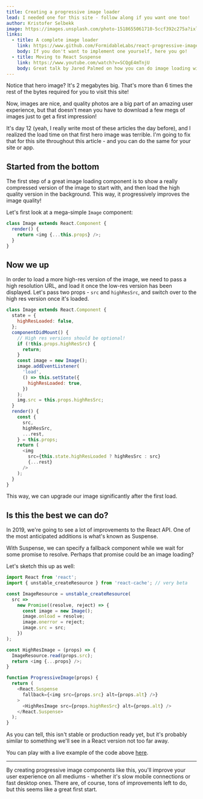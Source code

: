```yaml
---
title: Creating a progressive image loader
lead: I needed one for this site - follow along if you want one too!
author: Kristofer Selbekk
image: https://images.unsplash.com/photo-1518655061710-5ccf392c275a?ixlib=rb-1.2.1&ixid=eyJhcHBfaWQiOjEyMDd9&auto=format&fit=crop&w=1934&q=80
links:
  - title: A complete image loader
    link: https://www.github.com/FormidableLabs/react-progressive-image
    body: If you don't want to implement one yourself, here you go!
  - title: Moving to React Suspense
    link: https://www.youtube.com/watch?v=SCQgE4mTnjU
    body: Great talk by Jared Palmed on how you can do image loading with Suspense
---
```


Notice that hero image? It's 2 megabytes big. That's more than 6 times the rest
of the bytes required for you to visit this site!

Now, images are nice, and quality photos are a big part of an amazing user
experience, but that doesn't mean you have to download a few megs of images just
to get a first impression!

It's day 12 (yeah, I really write most of these articles the day before), and I
realized the load time on that first hero image was terrible. I'm going to fix
that for this site throughout this article - and you can do the same for your
site or app.

## Started from the bottom

The first step of a great image loading component is to show a really compressed
version of the image to start with, and then load the high quality version in
the background. This way, it progressively improves the image quality!

Let's first look at a mega-simple `Image` component:

```js
class Image extends React.Component {
  render() {
    return <img {...this.props} />;
  }
}
```

## Now we up

In order to load a more high-res version of the image, we need to pass a high
resolution URL, and load it once the low-res version has been displayed. Let's
pass two props - `src` and `highResSrc`, and switch over to the high res version
once it's loaded.

```js
class Image extends React.Component {
  state = {
    highResLoaded: false,
  };
  componentDidMount() {
    // High res versions should be optional!
    if (!this.props.highResSrc) {
      return;
    }
    const image = new Image();
    image.addEventListener(
      'load',
      () => this.setState({
        highResLoaded: true,
      })
    );
    img.src = this.props.highResSrc;
  }
  render() {
    const {
      src,
      highResSrc,
      ...rest,
    } = this.props;
    return (
      <img
        src={this.state.highResLoaded ? highResSrc : src}
        {...rest}
      />
    );
  }
}
```

This way, we can upgrade our image significantly after the first load.

## Is this the best we can do?

In 2019, we're going to see a lot of improvements to the React API. One of the
most anticipated additions is what's known as Suspense.

With Suspense, we can specify a fallback component while we wait for some
promise to resolve. Perhaps that promise could be an image loading?

Let's sketch this up as well:

```js
import React from 'react';
import { unstable_createResource } from 'react-cache'; // very beta

const ImageResource = unstable_createResource(
  src =>
    new Promise((resolve, reject) => {
      const image = new Image();
      image.onload = resolve;
      image.onerror = reject;
      image.src = src;
    })
);

const HighResImage = (props) => {
  ImageResource.read(props.src);
  return <img {...props} />;
}

function ProgressiveImage(props) {
  return (
    <React.Suspense
      fallback={<img src={props.src} alt={props.alt} />}
    >
      <HighResImage src={props.highResSrc} alt={props.alt} />
    </React.Suspense>
  );
}
```

As you can tell, this isn't stable or production ready yet, but it's probably
similar to something we'll see in a React version not too far away.

You can play with a live example of the code above [here](https://codesandbox.io/s/84zyq3kw8j).

---

By creating progressive image components like this, you'll improve your user
experience on all mediums - whether it's slow mobile connections or fast desktop
ones. There are, of course, tons of improvements left to do, but this seems like
a great first start.
